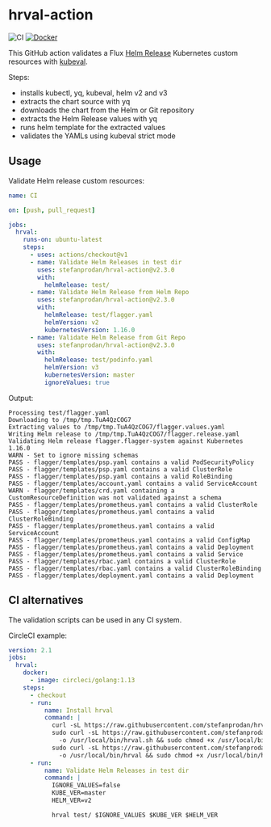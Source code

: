 # hrval-action

![CI](https://github.com/stefanprodan/hrval-action/workflows/CI/badge.svg)
[![Docker](https://img.shields.io/badge/Docker%20Hub-stefanprodan%2Fhrval-blue)](https://hub.docker.com/r/stefanprodan/hrval)

This GitHub action validates a Flux 
[Helm Release](https://docs.fluxcd.io/projects/helm-operator/en/latest/references/helmrelease-custom-resource.html)
Kubernetes custom resources with [kubeval](https://github.com/instrumenta/kubeval).

Steps:
* installs kubectl, yq, kubeval, helm v2 and v3
* extracts the chart source with yq
* downloads the chart from the Helm or Git repository
* extracts the Helm Release values with yq
* runs helm template for the extracted values
* validates the YAMLs using kubeval strict mode

## Usage

Validate Helm release custom resources:

```yaml
name: CI

on: [push, pull_request]

jobs:
  hrval:
    runs-on: ubuntu-latest
    steps:
      - uses: actions/checkout@v1
      - name: Validate Helm Releases in test dir
        uses: stefanprodan/hrval-action@v2.3.0
        with:
          helmRelease: test/
      - name: Validate Helm Release from Helm Repo
        uses: stefanprodan/hrval-action@v2.3.0
        with:
          helmRelease: test/flagger.yaml
          helmVersion: v2
          kubernetesVersion: 1.16.0
      - name: Validate Helm Release from Git Repo
        uses: stefanprodan/hrval-action@v2.3.0
        with:
          helmRelease: test/podinfo.yaml
          helmVersion: v3
          kubernetesVersion: master
          ignoreValues: true
```

Output:

```text
Processing test/flagger.yaml
Downloading to /tmp/tmp.TuA4QzCOG7
Extracting values to /tmp/tmp.TuA4QzCOG7/flagger.values.yaml
Writing Helm release to /tmp/tmp.TuA4QzCOG7/flagger.release.yaml
Validating Helm release flagger.flagger-system against Kubernetes 1.16.0
WARN - Set to ignore missing schemas
PASS - flagger/templates/psp.yaml contains a valid PodSecurityPolicy
PASS - flagger/templates/psp.yaml contains a valid ClusterRole
PASS - flagger/templates/psp.yaml contains a valid RoleBinding
PASS - flagger/templates/account.yaml contains a valid ServiceAccount
WARN - flagger/templates/crd.yaml containing a CustomResourceDefinition was not validated against a schema
PASS - flagger/templates/prometheus.yaml contains a valid ClusterRole
PASS - flagger/templates/prometheus.yaml contains a valid ClusterRoleBinding
PASS - flagger/templates/prometheus.yaml contains a valid ServiceAccount
PASS - flagger/templates/prometheus.yaml contains a valid ConfigMap
PASS - flagger/templates/prometheus.yaml contains a valid Deployment
PASS - flagger/templates/prometheus.yaml contains a valid Service
PASS - flagger/templates/rbac.yaml contains a valid ClusterRole
PASS - flagger/templates/rbac.yaml contains a valid ClusterRoleBinding
PASS - flagger/templates/deployment.yaml contains a valid Deployment
```

## CI alternatives

The validation scripts can be used in any CI system. 

CircleCI example:

```yaml
version: 2.1
jobs:
  hrval:
    docker:
      - image: circleci/golang:1.13
    steps:
      - checkout
      - run:
          name: Install hrval
          command: |
            curl -sL https://raw.githubusercontent.com/stefanprodan/hrval-action/master/src/deps.sh | sudo bash
            sudo curl -sL https://raw.githubusercontent.com/stefanprodan/hrval-action/master/src/hrval.sh \
              -o /usr/local/bin/hrval.sh && sudo chmod +x /usr/local/bin/hrval.sh
            sudo curl -sL https://raw.githubusercontent.com/stefanprodan/hrval-action/master/src/hrval-all.sh \
              -o /usr/local/bin/hrval && sudo chmod +x /usr/local/bin/hrval
      - run:
          name: Validate Helm Releases in test dir
          command: |
            IGNORE_VALUES=false
            KUBE_VER=master
            HELM_VER=v2

            hrval test/ $IGNORE_VALUES $KUBE_VER $HELM_VER
```
